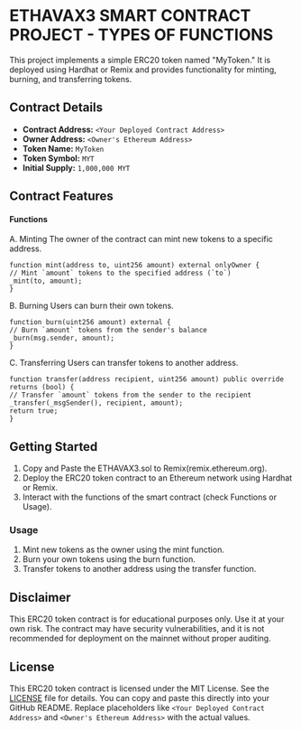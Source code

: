 # ETHAVAX3 SMART CONTRACT PROJECT - TYPES OF FUNCTIONS

This project implements a simple ERC20 token named "MyToken." It is deployed using Hardhat or Remix and provides functionality for minting, burning, and transferring tokens.

## Contract Details

- **Contract Address:** `<Your Deployed Contract Address>`
- **Owner Address:** `<Owner's Ethereum Address>`
- **Token Name:** `MyToken`
- **Token Symbol:** `MYT`
- **Initial Supply:** `1,000,000 MYT`

## Contract Features

#### Functions

A. Minting
The owner of the contract can mint new tokens to a specific address.

    function mint(address to, uint256 amount) external onlyOwner {
    // Mint `amount` tokens to the specified address (`to`)
    _mint(to, amount);
    }

B. Burning
Users can burn their own tokens.

    function burn(uint256 amount) external {
    // Burn `amount` tokens from the sender's balance
    _burn(msg.sender, amount);
    }

C. Transferring
Users can transfer tokens to another address.

    function transfer(address recipient, uint256 amount) public override returns (bool) {
    // Transfer `amount` tokens from the sender to the recipient
    _transfer(_msgSender(), recipient, amount);
    return true;
    }

## Getting Started
1. Copy and Paste the ETHAVAX3.sol to Remix(remix.ethereum.org).
2. Deploy the ERC20 token contract to an Ethereum network using Hardhat or Remix.
3. Interact with the functions of the smart contract (check Functions or Usage).

### Usage
1. Mint new tokens as the owner using the mint function.
2. Burn your own tokens using the burn function.
3. Transfer tokens to another address using the transfer function.

## Disclaimer
This ERC20 token contract is for educational purposes only. Use it at your own risk. The contract may have security vulnerabilities, and it is not recommended for deployment on the mainnet without proper auditing.

## License
This ERC20 token contract is licensed under the MIT License. See the [LICENSE](LICENSE) file for details.
You can copy and paste this directly into your GitHub README. Replace placeholders like `<Your Deployed Contract Address>` and `<Owner's Ethereum Address>` with the actual values.
